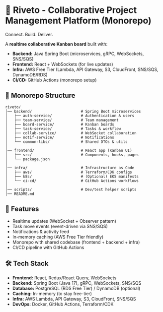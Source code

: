 # 📝 Riveto - Collaborative Project Management Platform (Monorepo)

Connect. Build. Deliver.

A **realtime collaborative Kanban board** built with:  
- **Backend:** Java Spring Boot (microservices, gRPC, WebSockets, SNS/SQS)  
- **Frontend:** React + WebSockets (for live updates)  
- **Infra:** AWS Free Tier (Lambda, API Gateway, S3, CloudFront, SNS/SQS, DynamoDB/RDS)  
- **CI/CD:** GitHub Actions (monorepo setup)  


## 📂 Monorepo Structure

```text
riveto/
│── backend/                      # Spring Boot microservices
│   ├── auth-service/             # Authentication & users
│   ├── team-service/             # Team management
│   ├── board-service/            # Kanban boards
│   ├── task-service/             # Tasks & workflow
│   ├── collab-service/           # WebSocket collaboration
│   ├── notif-service/            # Notifications
│   └── common-libs/              # Shared DTOs & utils
│
│── frontend/                     # React app (Kanban UI)
│   ├── src/                      # Components, hooks, pages
│   └── package.json
│
│── infra/                        # Infrastructure as Code
│   ├── aws/                      # Terraform/CDK configs
│   ├── k8s/                      # (Optional) EKS manifests
│   └── ci-cd/                    # GitHub Actions workflows
│
│── scripts/                      # Dev/test helper scripts
│── README.md
```

## 🚀 Features

- Realtime updates (WebSocket + Observer pattern)  
- Task move events (event-driven via SNS/SQS)  
- Notifications & activity feed  
- In-memory caching (AWS Free Tier friendly)  
- Monorepo with shared codebase (frontend + backend + infra)  
- CI/CD pipeline with GitHub Actions  


## 🛠️ Tech Stack

- **Frontend:** React, Redux/React Query, WebSockets  
- **Backend:** Spring Boot (Java 17), gRPC, WebSockets, SNS/SQS  
- **Database:** PostgreSQL (RDS Free Tier) / DynamoDB (optional)  
- **Caching:** In-memory (to stay free-tier)  
- **Infra:** AWS Lambda, API Gateway, S3, CloudFront, SNS/SQS  
- **DevOps:** Docker, GitHub Actions, Terraform/CDK  
